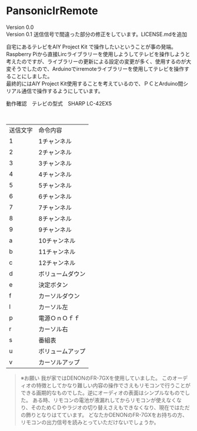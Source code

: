 # PansonicIrRemote

Version 0.0  
Version 0.1 送信信号で間違った部分の修正をしています。LICENSE.mdを追加

自宅にあるテレビをAIY Project Kit で操作したいということが事の発端。  
Raspberry Piから直接Lircライブラリーを使用しようしてテレビを操作しようと考えたのですが、ライブラリーの更新による設定の変更が多く、使用するのが大変そうでしたので、Arduinoでirremoteライブラリーを使用してテレビを操作することにしました。  
最終的にはAIY Project Kit使用することを考えているので、ＰＣとArduino間シリアル通信で操作するようにしています。  

動作確認　テレビの型式　SHARP LC-42EX5  
<table>
  <tr>
    <td>送信文字</td>
    <td>命令内容</td>
 </tr>
  <tr>
    <td>1</td>
    <td>1チャンネル</td>
 </tr>
  <tr>
    <td>2</td>
    <td>2チャンネル</td>
 </tr>
  <tr>
    <td>3</td>
    <td>3チャンネル</td>
 </tr>
  <tr>
    <td>4</td>
    <td>4チャンネル</td>
 </tr>
  <tr>
    <td>5</td>
    <td>5チャンネル</td>
 </tr>
  <tr>
    <td>6</td>
    <td>6チャンネル</td>
 </tr>
  <tr>
    <td>7</td>
    <td>7チャンネル</td>
 </tr>
  <tr>
    <td>8</td>
    <td>8チャンネル</td>
 </tr>
  <tr>
    <td>9</td>
    <td>9チャンネル</td>
 </tr>
  <tr>
    <td>a</td>
    <td>10チャンネル</td>
 </tr>
  <tr>
    <td>b</td>
    <td>11チャンネル</td>
 </tr>
  <tr>
    <td>c</td>
    <td>12チャンネル</td>
 </tr>
  <tr>
    <td>d</td>
    <td>ボリュームダウン</td>
 </tr>
  <tr>
    <td>e</td>
    <td>決定ボタン</td>
 </tr>
  <tr>
    <td>f</td>
    <td>カーソルダウン</td>
 </tr>
  <tr>
    <td>l</td>
    <td>カーソル左</td>
 </tr>
  <tr>
    <td>p</td>
    <td>電源ＯｎＯｆｆ</td>
 </tr>
  <tr>
    <td>r</td>
    <td>カーソル右</td>
 </tr>
  <tr>
    <td>s</td>
    <td>番組表</td>
 </tr>
  <tr>
    <td>u</td>
    <td>ボリュームアップ</td>
 </tr>
  <tr>
    <td>v</td>
    <td>カーソルアップ</td>
 </tr>
</table>
<blockquote>
<p>※お願い  
 我が家ではDENONのFR-7GXを使用していました。
このオーディオの特徴としてかなり難しい内容の操作でさえもリモコンで行うことができる画期的なものでした。逆にオーディオの表面はシンプルなものでした。
ある時、リモコンの電池が液漏れしてからリモコンが使えなくなり、そのためＣＤやラジオの切り替えさえもできなくなり、現在ではただの飾りとなりはてています。
  どなたかDENONのFR-7GXをお持ちの方、リモコンの出力信号を読みとっていただけないでしょうか。</p>
</blockquote>  

